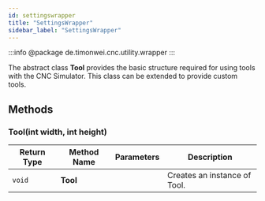 ```yaml
---
id: settingswrapper
title: "SettingsWrapper"
sidebar_label: "SettingsWrapper"
---
```


:::info
@package de.timonwei.cnc.utility.wrapper
:::

The abstract class **Tool** provides the basic structure required for using tools with the CNC Simulator. This class can be extended to provide custom tools.


## Methods

### Tool(int width, int height)
| Return Type   | Method Name   | Parameters  | Description    |
| ------------- | ------------- | ----------- | -------------- |
| `void`       | **Tool**      |             | Creates an instance of Tool. |